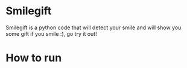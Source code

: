 # Smilegift
Smilegift is a python code that will detect your smile and will show you some gift if you smile :), go try it out!
<br>
<h1>How to run</h1>
